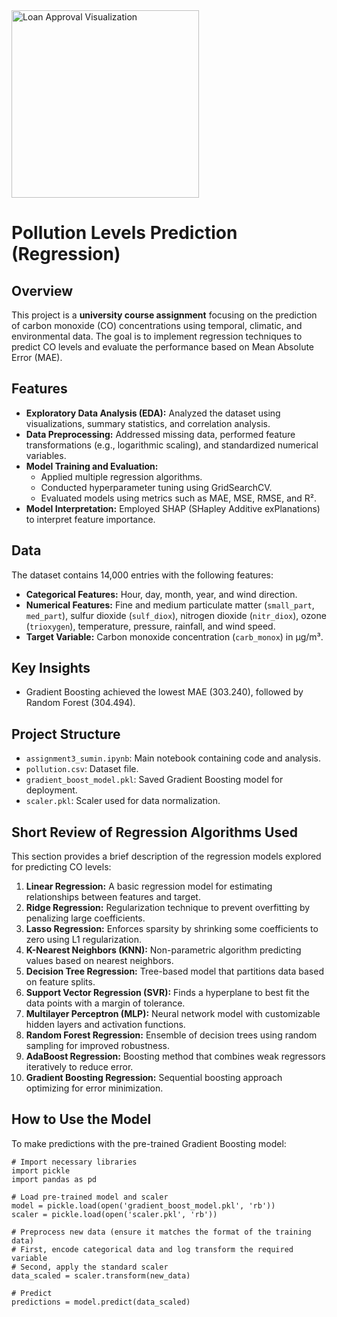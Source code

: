 <img src="https://i0.wp.com/irriverender.blog/wp-content/uploads/2017/11/poli_1.png?resize=1200%2C360&ssl=1" alt="Loan Approval Visualization" width="300">

# Pollution Levels Prediction (Regression)


## Overview
This project is a **university course assignment** focusing on the prediction of carbon monoxide (CO) concentrations using temporal, climatic, and environmental data. The goal is to implement regression techniques to predict CO levels and evaluate the performance based on Mean Absolute Error (MAE).

## Features
- **Exploratory Data Analysis (EDA):** Analyzed the dataset using visualizations, summary statistics, and correlation analysis.
- **Data Preprocessing:** Addressed missing data, performed feature transformations (e.g., logarithmic scaling), and standardized numerical variables.
- **Model Training and Evaluation:**
  - Applied multiple regression algorithms.
  - Conducted hyperparameter tuning using GridSearchCV.
  - Evaluated models using metrics such as MAE, MSE, RMSE, and R².
- **Model Interpretation:** Employed SHAP (SHapley Additive exPlanations) to interpret feature importance.

## Data
The dataset contains 14,000 entries with the following features:
- **Categorical Features:** Hour, day, month, year, and wind direction.
- **Numerical Features:** Fine and medium particulate matter (`small_part`, `med_part`), sulfur dioxide (`sulf_diox`), nitrogen dioxide (`nitr_diox`), ozone (`trioxygen`), temperature, pressure, rainfall, and wind speed.
- **Target Variable:** Carbon monoxide concentration (`carb_monox`) in µg/m³.

## Key Insights
   - Gradient Boosting achieved the lowest MAE (303.240), followed by Random Forest (304.494).

## Project Structure
- `assignment3_sumin.ipynb`: Main notebook containing code and analysis.
- `pollution.csv`: Dataset file.
- `gradient_boost_model.pkl`: Saved Gradient Boosting model for deployment.
- `scaler.pkl`: Scaler used for data normalization.

## Short Review of Regression Algorithms Used
This section provides a brief description of the regression models explored for predicting CO levels:

1. **Linear Regression:** A basic regression model for estimating relationships between features and target.
2. **Ridge Regression:** Regularization technique to prevent overfitting by penalizing large coefficients.
3. **Lasso Regression:** Enforces sparsity by shrinking some coefficients to zero using L1 regularization.
4. **K-Nearest Neighbors (KNN):** Non-parametric algorithm predicting values based on nearest neighbors.
5. **Decision Tree Regression:** Tree-based model that partitions data based on feature splits.
6. **Support Vector Regression (SVR):** Finds a hyperplane to best fit the data points with a margin of tolerance.
7. **Multilayer Perceptron (MLP):** Neural network model with customizable hidden layers and activation functions.
8. **Random Forest Regression:** Ensemble of decision trees using random sampling for improved robustness.
9. **AdaBoost Regression:** Boosting method that combines weak regressors iteratively to reduce error.
10. **Gradient Boosting Regression:** Sequential boosting approach optimizing for error minimization.

## How to Use the Model
To make predictions with the pre-trained Gradient Boosting model:

```
# Import necessary libraries
import pickle
import pandas as pd

# Load pre-trained model and scaler
model = pickle.load(open('gradient_boost_model.pkl', 'rb'))
scaler = pickle.load(open('scaler.pkl', 'rb'))

# Preprocess new data (ensure it matches the format of the training data)
# First, encode categorical data and log transform the required variable
# Second, apply the standard scaler
data_scaled = scaler.transform(new_data)

# Predict
predictions = model.predict(data_scaled)
```
